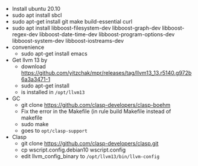 * Install ubuntu 20.10
* sudo apt install sbcl
* sudo apt-get install git make build-essential curl
* sudo apt install libboost-filesystem-dev libboost-graph-dev libboost-regex-dev libboost-date-time-dev libboost-program-options-dev libboost-system-dev libboost-iostreams-dev
* convenience
  * sudo apt-get install emacs
* Get llvm 13 by
  * download https://github.com/yitzchak/mpr/releases/tag/llvm13_13.r5140.g972b6a3a3471-1
  * sudo apt-get install <the download from above>
  * is installed in `/opt/llvm13`
* GC
  * git clone https://github.com/clasp-developers/clasp-boehm
  * Fix the error in the Makefile (in rule build Makefile instead of makefile
  * sudo make
  * goes to `opt/clasp-support`
* Clasp
  * git clone https://github.com/clasp-developers/clasp.git
  * cp wscript.config.debian10 wscript.config
  * edit llvm_config_binary to `/opt/llvm13/bin/llvm-config`